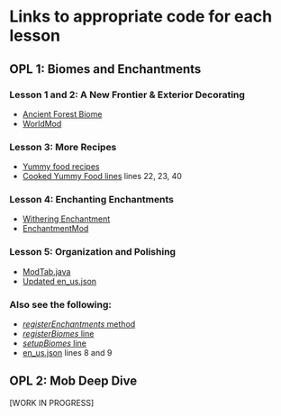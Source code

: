 # Links to appropriate code for each lesson

## OPL 1: Biomes and Enchantments
### Lesson 1 and 2: A New Frontier & Exterior Decorating
* [Ancient Forest Biome](https://github.com/Yaboiethan/ExperimentalFRP/blob/master/ForgeResourcePackage/src/main/java/com/idtech/world/AncientForestBiome.java)
* [WorldMod](https://github.com/Yaboiethan/ExperimentalFRP/blob/master/ForgeResourcePackage/src/main/java/com/idtech/world/WorldMod.java)

### Lesson 3: More Recipes
* [Yummy food recipes](https://github.com/Yaboiethan/ExperimentalFRP/tree/master/ForgeResourcePackage/src/main/resources/data/examplemod/recipes)
* [Cooked Yummy Food lines](https://github.com/Yaboiethan/ExperimentalFRP/blob/master/ForgeResourcePackage/src/main/java/com/idtech/item/ItemMod.java#L22) lines 22, 23, 40

### Lesson 4: Enchanting Enchantments
* [Withering Enchantment](https://github.com/Yaboiethan/ExperimentalFRP/blob/master/ForgeResourcePackage/src/main/java/com/idtech/enchantment/WitheringEnchantment.java)
* [EnchantmentMod](https://github.com/Yaboiethan/ExperimentalFRP/blob/master/ForgeResourcePackage/src/main/java/com/idtech/enchantment/EnchantmentMod.java)

### Lesson 5: Organization and Polishing
* [ModTab.java](https://github.com/Yaboiethan/ExperimentalFRP/blob/master/ForgeResourcePackage/src/main/java/com/idtech/ModTab.java)
* [Updated en_us.json](https://github.com/Yaboiethan/ExperimentalFRP/blob/master/ForgeResourcePackage/src/main/resources/assets/examplemod/lang/en_us.json#L12)

### Also see the following:
* [*registerEnchantments* method](https://github.com/Yaboiethan/ExperimentalFRP/blob/master/ForgeResourcePackage/src/main/java/com/idtech/BaseMod.java#L82)
* [*registerBiomes* line](https://github.com/Yaboiethan/ExperimentalFRP/blob/master/ForgeResourcePackage/src/main/java/com/idtech/BaseMod.java#L116)
* [*setupBiomes* line](https://github.com/Yaboiethan/ExperimentalFRP/blob/master/ForgeResourcePackage/src/main/java/com/idtech/BaseMod.java#L144)
* [en_us.json](https://github.com/Yaboiethan/ExperimentalFRP/blob/master/ForgeResourcePackage/src/main/resources/assets/examplemod/lang/en_us.json) lines 8 and 9

## OPL 2: Mob Deep Dive
[WORK IN PROGRESS]
